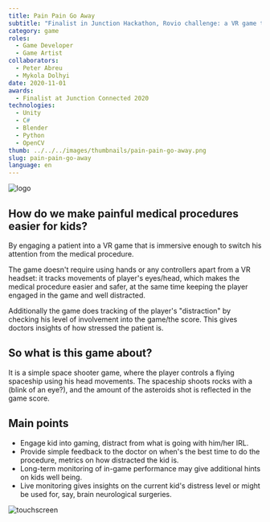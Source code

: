 ```yaml
---
title: Pain Pain Go Away
subtitle: "Finalist in Junction Hackathon, Rovio challenge: a VR game that distracts children during medical procedures, providing anxiety metrics to doctors."
category: game
roles:
  - Game Developer
  - Game Artist
collaborators:
  - Peter Abreu
  - Mykola Dolhyi
date: 2020-11-01
awards:
  - Finalist at Junction Connected 2020
technologies: 
  - Unity
  - C#
  - Blender
  - Python
  - OpenCV
thumb: ../../../images/thumbnails/pain-pain-go-away.png
slug: pain-pain-go-away
language: en
---
```


![logo](https://i.ibb.co/XDMRjdq/mkdown.png)

## How do we make painful medical procedures easier for kids?
By engaging a patient into a VR game that is immersive enough to switch his attention from the medical procedure. 

The game doesn't require using hands or any controllers apart from a VR headset: it tracks movements of player's eyes/head, which makes the medical procedure easier and safer, at the same time keeping the player engaged in the game and well distracted.

Additionally the game does tracking of the player's "distraction" by checking his level of involvement into the game/the score. This gives doctors insights of how stressed the patient is.

## So what is this game about?
It is a simple space shooter game, where the player controls a flying spaceship using his head movements. The spaceship shoots rocks with a (blink of an eye?), and the amount of the asteroids shot is reflected in the game score.

## Main points
 - Engage kid into gaming, distract from what is going with him/her IRL.
 - Provide simple feedback to the doctor on when's the best time to do the procedure, metrics on how distracted the kid is.
 - Long-term monitoring of in-game performance may give additional hints on kids well being. 
 - Live monitoring gives insights on the current kid's distress level or might be used for, say, brain neurological surgeries.

![touchscreen](https://i.ibb.co/Wggp7bh/mkdown2.png)
